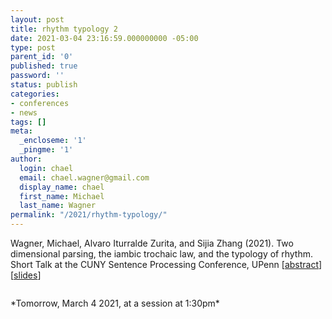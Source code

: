 ```yaml
---
layout: post
title: rhythm typology 2
date: 2021-03-04 23:16:59.000000000 -05:00
type: post
parent_id: '0'
published: true
password: ''
status: publish
categories:
- conferences
- news
tags: []
meta:
  _encloseme: '1'
  _pingme: '1'
author:
  login: chael
  email: chael.wagner@gmail.com
  display_name: chael
  first_name: Michael
  last_name: Wagner
permalink: "/2021/rhythm-typology/"
---
```

<!-- wp:paragraph -->

<!-- /wp:paragraph -->

<!-- wp:paragraph -->

<!-- /wp:paragraph -->

<!-- wp:paragraph -->

Wagner, Michael, Alvaro Iturralde Zurita, and Sijia Zhang (2021). Two dimensional parsing, the iambic trochaic law, and the typology of rhythm. Short Talk at the CUNY Sentence Processing Conference, UPenn [[abstract](https://osf.io/q56fp/)]&nbsp; [[slides](http://prosodylab.org/data/bestiary/cuny2021/)]

<!-- /wp:paragraph -->

<!-- wp:paragraph -->

<!-- /wp:paragraph -->

<!-- wp:image {"id":2454,"sizeSlug":"large"} -->

<a href="http://prosodylab.org/data/bestiary/cuny2021/"><img src="%7B%7B%20site.baseurl%20%7D%7D/assets/images/2021/03/image-4.png" alt="" class="wp-image-2454"></a>

<!-- /wp:image -->

<!-- wp:paragraph -->

\*Tomorrow, March 4 2021, at a session at 1:30pm\*

<!-- /wp:paragraph -->

